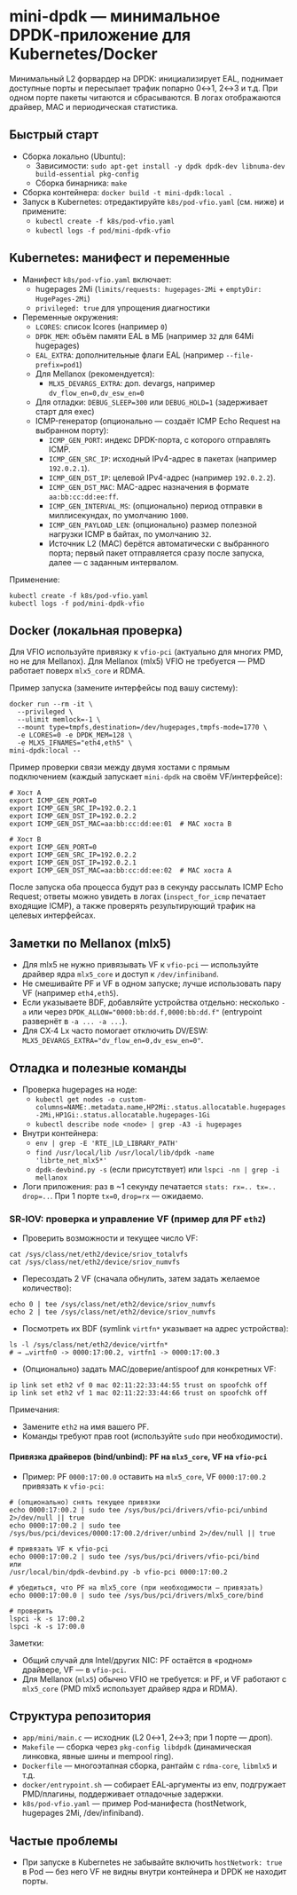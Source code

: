 # mini-dpdk — минимальное DPDK‑приложение для Kubernetes/Docker

Минимальный L2 форвардер на DPDK: инициализирует EAL, поднимает доступные порты и пересылает трафик попарно 0↔1, 2↔3 и т.д. При одном порте пакеты читаются и сбрасываются. В логах отображаются драйвер, MAC и периодическая статистика.

## Быстрый старт

- Сборка локально (Ubuntu):
  - Зависимости: `sudo apt-get install -y dpdk dpdk-dev libnuma-dev build-essential pkg-config`
  - Сборка бинарника: `make`
- Сборка контейнера: `docker build -t mini-dpdk:local .`
- Запуск в Kubernetes: отредактируйте `k8s/pod-vfio.yaml` (см. ниже) и примените:
  - `kubectl create -f k8s/pod-vfio.yaml`
  - `kubectl logs -f pod/mini-dpdk-vfio`

## Kubernetes: манифест и переменные

- Манифест `k8s/pod-vfio.yaml` включает:
  - hugepages 2Mi (`limits/requests: hugepages-2Mi` + `emptyDir: HugePages-2Mi`)
  - `privileged: true` для упрощения диагностики
- Переменные окружения:
  - `LCORES`: список lcores (например `0`)
  - `DPDK_MEM`: объём памяти EAL в МБ (например `32` для 64Mi hugepages)
  - `EAL_EXTRA`: дополнительные флаги EAL (например `--file-prefix=pod1`)
  - Для Mellanox (рекомендуется):
    - `MLX5_DEVARGS_EXTRA`: доп. devargs, например `dv_flow_en=0,dv_esw_en=0`
  - Для отладки: `DEBUG_SLEEP=300` или `DEBUG_HOLD=1` (задерживает старт для exec)
  - ICMP-генератор (опционально — создаёт ICMP Echo Request на выбранном порту):
    - `ICMP_GEN_PORT`: индекс DPDK-порта, с которого отправлять ICMP.
    - `ICMP_GEN_SRC_IP`: исходный IPv4-адрес в пакетах (например `192.0.2.1`).
    - `ICMP_GEN_DST_IP`: целевой IPv4-адрес (например `192.0.2.2`).
    - `ICMP_GEN_DST_MAC`: MAC-адрес назначения в формате `aa:bb:cc:dd:ee:ff`.
    - `ICMP_GEN_INTERVAL_MS`: (опционально) период отправки в миллисекундах, по умолчанию `1000`.
    - `ICMP_GEN_PAYLOAD_LEN`: (опционально) размер полезной нагрузки ICMP в байтах, по умолчанию `32`.
    - Источник L2 (MAC) берётся автоматически с выбранного порта; первый пакет отправляется сразу после запуска, далее — с заданным интервалом.

Применение:

```
kubectl create -f k8s/pod-vfio.yaml
kubectl logs -f pod/mini-dpdk-vfio
```

## Docker (локальная проверка)

Для VFIO используйте привязку к `vfio-pci` (актуально для многих PMD, но не для Mellanox). Для Mellanox (mlx5) VFIO не требуется — PMD работает поверх `mlx5_core` и RDMA.

Пример запуска (замените интерфейсы под вашу систему):

```
docker run --rm -it \
  --privileged \
  --ulimit memlock=-1 \
  --mount type=tmpfs,destination=/dev/hugepages,tmpfs-mode=1770 \
  -e LCORES=0 -e DPDK_MEM=128 \
  -e MLX5_IFNAMES="eth4,eth5" \
mini-dpdk:local --
```

Пример проверки связи между двумя хостами с прямым подключением (каждый запускает `mini-dpdk` на своём VF/интерфейсе):

```
# Хост A
export ICMP_GEN_PORT=0
export ICMP_GEN_SRC_IP=192.0.2.1
export ICMP_GEN_DST_IP=192.0.2.2
export ICMP_GEN_DST_MAC=aa:bb:cc:dd:ee:01  # MAC хоста B

# Хост B
export ICMP_GEN_PORT=0
export ICMP_GEN_SRC_IP=192.0.2.2
export ICMP_GEN_DST_IP=192.0.2.1
export ICMP_GEN_DST_MAC=aa:bb:cc:dd:ee:02  # MAC хоста A
```

После запуска оба процесса будут раз в секунду рассылать ICMP Echo Request; ответы можно увидеть в логах (`inspect_for_icmp` печатает входящие ICMP), а также проверять результирующий трафик на целевых интерфейсах.

## Заметки по Mellanox (mlx5)

- Для mlx5 не нужно привязывать VF к `vfio-pci` — используйте драйвер ядра `mlx5_core` и доступ к `/dev/infiniband`.
- Не смешивайте PF и VF в одном запуске; лучше использовать пару VF (например `eth4,eth5`).
- Если указываете BDF, добавляйте устройства отдельно: несколько `-a` или через `DPDK_ALLOW="0000:bb:dd.f,0000:bb:dd.f"` (entrypoint развернёт в `-a ... -a ...`).
- Для CX‑4 Lx часто помогает отключить DV/ESW: `MLX5_DEVARGS_EXTRA="dv_flow_en=0,dv_esw_en=0"`.

## Отладка и полезные команды

- Проверка hugepages на ноде:
  - `kubectl get nodes -o custom-columns=NAME:.metadata.name,HP2Mi:.status.allocatable.hugepages-2Mi,HP1Gi:.status.allocatable.hugepages-1Gi`
  - `kubectl describe node <node> | grep -A3 -i hugepages`
- Внутри контейнера:
  - `env | grep -E 'RTE_|LD_LIBRARY_PATH'`
  - `find /usr/local/lib /usr/local/lib/dpdk -name 'librte_net_mlx5*'`
  - `dpdk-devbind.py -s` (если присутствует) или `lspci -nn | grep -i mellanox`
- Логи приложения: раз в ~1 секунду печатается `stats: rx=.. tx=.. drop=..`. При 1 порте `tx=0`, `drop=rx` — ожидаемо.

### SR‑IOV: проверка и управление VF (пример для PF `eth2`)

- Проверить возможности и текущее число VF:

```
cat /sys/class/net/eth2/device/sriov_totalvfs
cat /sys/class/net/eth2/device/sriov_numvfs
```

- Пересоздать 2 VF (сначала обнулить, затем задать желаемое количество):

```
echo 0 | tee /sys/class/net/eth2/device/sriov_numvfs
echo 2 | tee /sys/class/net/eth2/device/sriov_numvfs
```

- Посмотреть их BDF (symlink `virtfn*` указывает на адрес устройства):

```
ls -l /sys/class/net/eth2/device/virtfn*
# → …virtfn0 -> 0000:17:00.2, virtfn1 -> 0000:17:00.3
```

- (Опционально) задать MAC/доверие/antispoof для конкретных VF:

```
ip link set eth2 vf 0 mac 02:11:22:33:44:55 trust on spoofchk off
ip link set eth2 vf 1 mac 02:11:22:33:44:66 trust on spoofchk off
```

Примечания:
- Замените `eth2` на имя вашего PF.
- Команды требуют прав root (используйте `sudo` при необходимости).

#### Привязка драйверов (bind/unbind): PF на `mlx5_core`, VF на `vfio-pci`

- Пример: PF `0000:17:00.0` оставить на `mlx5_core`, VF `0000:17:00.2` привязать к `vfio-pci`:

```
# (опционально) снять текущее привязки
echo 0000:17:00.2 | sudo tee /sys/bus/pci/drivers/vfio-pci/unbind 2>/dev/null || true
echo 0000:17:00.2 | sudo tee /sys/bus/pci/devices/0000:17:00.2/driver/unbind 2>/dev/null || true

# привязать VF к vfio-pci
echo 0000:17:00.2 | sudo tee /sys/bus/pci/drivers/vfio-pci/bind
или
/usr/local/bin/dpdk-devbind.py -b vfio-pci 0000:17:00.2

# убедиться, что PF на mlx5_core (при необходимости — привязать)
echo 0000:17:00.0 | sudo tee /sys/bus/pci/drivers/mlx5_core/bind

# проверить
lspci -k -s 17:00.2
lspci -k -s 17:00.0
```

Заметки:
- Общий случай для Intel/других NIC: PF остаётся в «родном» драйвере, VF — в `vfio-pci`.
- Для Mellanox (`mlx5`) обычно VFIO не требуется: и PF, и VF работают с `mlx5_core` (PMD mlx5 использует драйвер ядра и RDMA).

## Структура репозитория

- `app/mini/main.c` — исходник (L2 0↔1, 2↔3; при 1 порте — дроп).
- `Makefile` — сборка через `pkg-config libdpdk` (динамическая линковка, явные шины и mempool ring).
- `Dockerfile` — многоэтапная сборка, рантайм с `rdma-core`, `libmlx5` и т.д.
- `docker/entrypoint.sh` — собирает EAL‑аргументы из env, подгружает PMD/плагины, поддерживает отладочные задержки.
- `k8s/pod-vfio.yaml` — пример Pod‑манифеста (hostNetwork, hugepages 2Mi, /dev/infiniband).

## Частые проблемы
- При запуске в Kubernetes не забывайте включить `hostNetwork: true` в Pod — без него VF не видны внутри контейнера и DPDK не находит порты.

